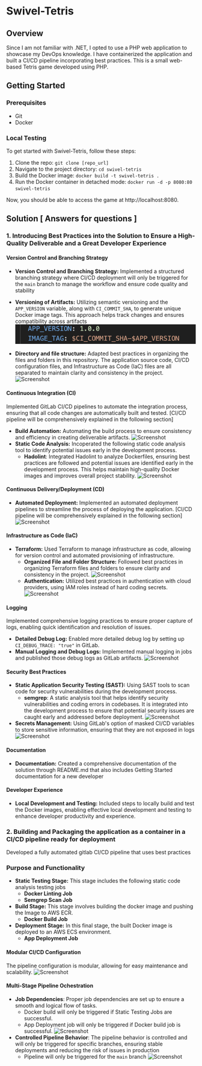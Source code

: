 # Swivel-Tetris

## Overview
Since I am not familiar with .NET, I opted to use a PHP web application to showcase my DevOps knowledge. I have containerized the application and built a CI/CD pipeline incorporating best practices.
This is a small web-based Tetris game developed using PHP.

## Getting Started

### Prerequisites
- Git
- Docker

### Local Testing 
To get started with Swivel-Tetris, follow these steps:

1. Clone the repo:
   `git clone [repo_url]`
2. Navigate to the project directory:
    `cd swivel-tetris`
3. Build the Docker image:
    `docker build -t swivel-tetris .`
4. Run the Docker container in detached mode:
    `docker run -d -p 8080:80 swivel-tetris`
    
Now, you should be able to access the game at http://localhost:8080.

## Solution [ Answers for questions ]

### 1. Introducing Best Practices into the Solution to Ensure a High-Quality Deliverable and a Great Developer Experience

#### Version Control and Branching Strategy
- **Version Control and Branching Strategy:** Implemented a structured branching strategy where CI/CD deployment will only be triggered for the `main` branch to manage the workflow and ensure code quality and stability 
- **Versioning of Artifacts:** Utilizing semantic versioning and the `APP_VERSION` variable, along with `CI_COMMIT_SHA`, to generate unique Docker image tags. This approach helps track changes and ensures compatibility across artifacts 
![Screenshot](docs/images/appversion.png)

- **Directory and file structure:** Adapted best practices in organizing the files and folders in this repository. The application source code, CI/CD configuration files, and Infrastructure as Code (IaC) files are all separated to maintain clarity and consistency in the project.
![Screenshot](docs/images/screenshot.png)

#### Continuous Integration (CI)
Implemented GitLab CI/CD pipelines to automate the integration process, ensuring that all code changes are automatically built and tested. [CI/CD pipeline will be comprehensively explained in the following section] 
- **Build Automation:** Automating the build process to ensure consistency and efficiency in creating deliverable artifacts. ![Screenshot](docs/images/screenshot.png)
- **Static Code Analysis:** Incoperated the following static code analysis tool to identify potential issues early in the development process.
   - **Hadolint**: Integrated Hadolint to analyze Dockerfiles, ensuring best practices are followed and potential issues are identified early in the development process. This helps maintain high-quality Docker images and improves overall project stability.
   ![Screenshot](docs/images/screenshot.png)

#### Continuous Delivery/Deployment (CD)
- **Automated Deployment:** Implemented an automated deployment pipelines to streamline the process of deploying the application. [CI/CD pipeline will be comprehensively explained in the following section] 
![Screenshot](docs/images/screenshot.png)

#### Infrastructure as Code (IaC)
- **Terraform:** Used Terraform to manage infrastructure as code, allowing for version control and automated provisioning of infrastructure.
    - **Organized File and Folder Structure:** Followed best practices in organizing Terraform files and folders to ensure clarity and consistency in the project.
![Screenshot](docs/images/screenshot.png)
    - **Authentication:** Utilized best practices in authentication with cloud providers, using IAM roles instead of hard coding secrets.
![Screenshot](docs/images/screenshot.png)


#### Logging
Implemented comprehensive logging practices to ensure proper capture of logs, enabling quick identification and resolution of issues.
- **Detailed Debug Log:** 
Enabled more detailed debug log by setting up `CI_DEBUG_TRACE: "true"` in GitLab.
- **Manual Logging and Debug Logs:** 
Implemented manual logging in jobs and published those debug logs as GitLab artifacts.
![Screenshot](docs/images/screenshot.png)

#### Security Best Practices
- **Static Application Security Testing (SAST):** Using SAST tools to scan code for security vulnerabilities during the development process.
    - **semgrep**: A static analysis tool that helps identify security vulnerabilities and coding errors in codebases. It is integrated into the development process to ensure that potential security issues are caught early and addressed before deployment.
![Screenshot](docs/images/screenshot.png)
- **Secrets Management:** Using GitLab's option of masked CI/CD variables to store sensitive information, ensuring that they are not exposed in logs
![Screenshot](docs/images/screenshot.png)

#### Documentation
- **Documentation:** Created a comprehensive documentation of the solution through README.md that also includes Getting Started documentation for a new developer

#### Developer Experience
- **Local Development and Testing:** Included steps to locally build and test the Docker images, enabling effective local development and testing to enhance developer productivity and experience. 


### 2. Building and Packaging the application as a container in a CI/CD pipeline ready for deployment
Developed a fully automated gitlab CI/CD pipeline that uses best practices
### Purpose and Functionality
- **Static Testing Stage:** This stage includes the following static code analysis testing jobs 
    - **Docker Linting Job**
    - **Semgrep Scan Job**
- **Build Stage:** This stage involves building the docker image and pushing the Image to AWS ECR.
    - **Docker Build Job**
- **Deployment Stage:** In this final stage, the built Docker image is deployed to an AWS ECS environment.
    - **App Deployment Job**

#### Modular CI/CD Configuration 
The pipeline configuration is modular, allowing for easy maintenance and scalability.
![Screenshot](docs/images/screenshot.png)

#### Multi-Stage Pipeline Ochestration 
- **Job Dependencies**: Proper job dependencies are set up to ensure a smooth and logical flow of tasks.
    - Docker build will only be triggered if Static Testing Jobs are successful.
    - App Deployment job will only be triggered if Docker build job is successful.
![Screenshot](docs/images/screenshot.png)
- **Controlled Pipeline Behavior**: The pipeline behavior is controlled and will only be triggered for specific branches, ensuring stable deployments and reducing the risk of issues in production
    - Pipeline will only be triggered for the `main` branch
![Screenshot](docs/images/screenshot.png)